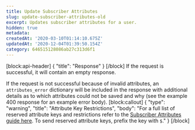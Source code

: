 ```yaml
---
title: Update Subscriber Attributes
slug: update-subscriber-attributes-old
excerpt: Updates subscriber attributes for a user.
hidden: true
metadata:
createdAt: '2020-03-10T01:14:10.675Z'
updatedAt: '2020-12-04T01:39:50.154Z'
category: 646515128086ab27c313d6f1
---
```

[block:api-header]
{
  "title": "Response"
}
[/block]
If the request is successful, it will contain an empty response.

If the request is not successful because of invalid attributes, an `attributes_error` dictionary will be included in the response with additional details as to which attributes could not be saved and why (see the example 400 response for an example error body).
[block:callout]
{
  "type": "warning",
  "title": "Attribute Key Restrictions",
  "body": "For a full list of reserved attribute keys and restrictions refer to the [Subscriber Attributes guide here](doc:subscriber-attributes). To send reserved attribute keys, prefix the key with `$`."
}
[/block]